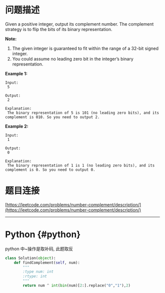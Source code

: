 # 问题描述

Given a positive integer, output its complement number. The complement strategy is to flip the bits of its binary representation.

**Note:**  


1. The given integer is guaranteed to fit within the range of a 32-bit signed integer.
2. You could assume no leading zero bit in the integer’s binary representation.



**Example 1:**  


```
Input:
 5

Output:
 2

Explanation:
 The binary representation of 5 is 101 (no leading zero bits), and its complement is 010. So you need to output 2.

```



**Example 2:**  


```
Input:
 1

Output:
 0

Explanation:
 The binary representation of 1 is 1 (no leading zero bits), and its complement is 0. So you need to output 0.

```

# 题目连接

[https://leetcode.com/problems/number-complement/description/](https://leetcode.com/problems/number-complement/description/)

---

# Python {#python}

python 中~操作是取补码, 此题取反

```python
class Solution(object):
    def findComplement(self, num):
        """
        :type num: int
        :rtype: int
        """
        return num ^ int(bin(num)[2:].replace("0","1"),2)
```

